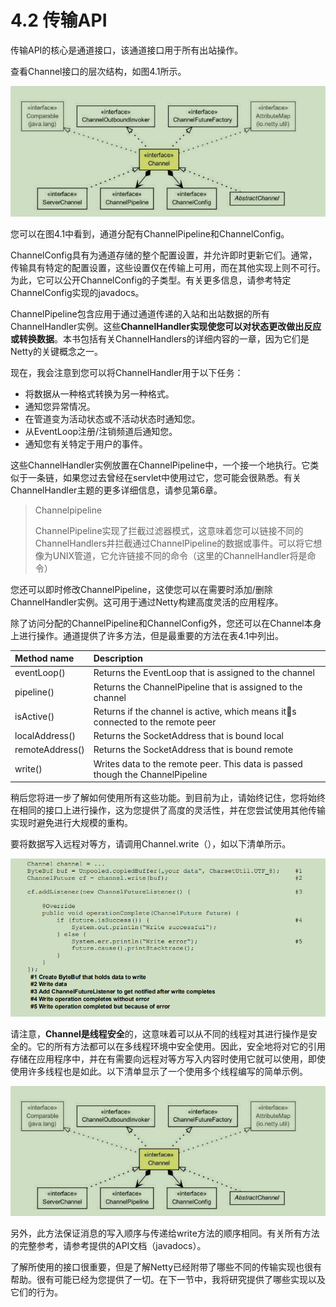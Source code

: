 # 4.2 传输API

传输API的核心是通道接口，该通道接口用于所有出站操作。

查看Channel接口的层次结构，如图4.1所示。

![Figure 4.1 Channel interface hierarchy](../.gitbook/assets/image%20%2816%29.png)

您可以在图4.1中看到，通道分配有ChannelPipeline和ChannelConfig。

ChannelConfig具有为通道存储的整个配置设置，并允许即时更新它们。通常，传输具有特定的配置设置，这些设置仅在传输上可用，而在其他实现上则不可行。为此，它可以公开ChannelConfig的子类型。有关更多信息，请参考特定ChannelConfig实现的javadocs。

ChannelPipeline包含应用于通过通道传递的入站和出站数据的所有ChannelHandler实例。这些**ChannelHandler实现使您可以对状态更改做出反应或转换数据**。本书包括有关ChannelHandlers的详细内容的一章，因为它们是Netty的关键概念之一。

现在，我会注意到您可以将ChannelHandler用于以下任务：

* 将数据从一种格式转换为另一种格式。
* 通知您异常情况。
* 在管道变为活动状态或不活动状态时通知您。
* 从EventLoop注册/注销频道后通知您。
* 通知您有关特定于用户的事件。

这些ChannelHandler实例放置在ChannelPipeline中，一个接一个地执行。它类似于一条链，如果您过去曾经在servlet中使用过它，您可能会很熟悉。有关ChannelHandler主题的更多详细信息，请参见第6章。

> Channelpipeline 
>
> ChannelPipeline实现了拦截过滤器模式，这意味着您可以链接不同的ChannelHandlers并拦截通过ChannelPipeline的数据或事件。可以将它想像为UNIX管道，它允许链接不同的命令（这里的ChannelHandler将是命令）

您还可以即时修改ChannelPipeline，这使您可以在需要时添加/删除ChannelHandler实例。这可用于通过Netty构建高度灵活的应用程序。

除了访问分配的ChannelPipeline和ChannelConfig外，您还可以在Channel本身上进行操作。通道提供了许多方法，但是最重要的方法在表4.1中列出。

| Method name | Description |
| :--- | :--- |
| eventLoop\(\) | Returns the EventLoop that is assigned to the channel |
| pipeline\(\) | Returns the ChannelPipeline that is assigned to the channel |
| isActive\(\) | Returns if the channel is active, which means its connected to the remote peer |
| localAddress\(\) | Returns the SocketAddress that is bound local |
| remoteAddress\(\) | Returns the SocketAddress that is bound remote |
| write\(\) | Writes data to the remote peer. This data is passed though the ChannelPipeline |

稍后您将进一步了解如何使用所有这些功能。到目前为止，请始终记住，您将始终在相同的接口上进行操作，这为您提供了高度的灵活性，并在您尝试使用其他传输实现时避免进行大规模的重构。

要将数据写入远程对等方，请调用Channel.write（），如以下清单所示。

![Listing 4.5 Writing to a channel](../.gitbook/assets/image%20%2821%29.png)

请注意，**Channel是线程安全**的，这意味着可以从不同的线程对其进行操作是安全的。它的所有方法都可以在多线程环境中安全使用。因此，安全地将对它的引用存储在应用程序中，并在有需要向远程对等方写入内容时使用它就可以使用，即使使用许多线程也是如此。以下清单显示了一个使用多个线程编写的简单示例。

![Listing 4.6 Using the channel from many threads](../.gitbook/assets/image%20%2815%29.png)

另外，此方法保证消息的写入顺序与传递给write方法的顺序相同。有关所有方法的完整参考，请参考提供的API文档（javadocs）。

了解所使用的接口很重要，但是了解Netty已经附带了哪些不同的传输实现也很有帮助。很有可能已经为您提供了一切。在下一节中，我将研究提供了哪些实现以及它们的行为。





